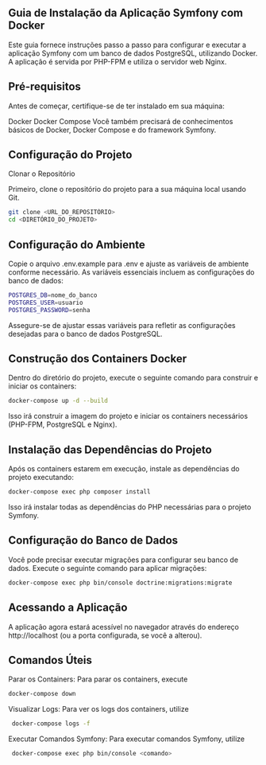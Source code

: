 ## Guia de Instalação da Aplicação Symfony com Docker
Este guia fornece instruções passo a passo para configurar e executar a aplicação Symfony com um banco de dados PostgreSQL, utilizando Docker. A aplicação é servida por PHP-FPM e utiliza o servidor web Nginx.

## Pré-requisitos
Antes de começar, certifique-se de ter instalado em sua máquina:

Docker
Docker Compose
Você também precisará de conhecimentos básicos de Docker, Docker Compose e do framework Symfony.

## Configuração do Projeto
Clonar o Repositório

Primeiro, clone o repositório do projeto para a sua máquina local usando Git.

```bash
git clone <URL_DO_REPOSITÓRIO>
cd <DIRETÓRIO_DO_PROJETO>
```

## Configuração do Ambiente

Copie o arquivo .env.example para .env e ajuste as variáveis de ambiente conforme necessário. As variáveis essenciais incluem as configurações do banco de dados:

```bash
POSTGRES_DB=nome_do_banco
POSTGRES_USER=usuario
POSTGRES_PASSWORD=senha
```
Assegure-se de ajustar essas variáveis para refletir as configurações desejadas para o banco de dados PostgreSQL.

## Construção dos Containers Docker

Dentro do diretório do projeto, execute o seguinte comando para construir e iniciar os containers:

```bash
docker-compose up -d --build
```

Isso irá construir a imagem do projeto e iniciar os containers necessários (PHP-FPM, PostgreSQL e Nginx).

## Instalação das Dependências do Projeto

Após os containers estarem em execução, instale as dependências do projeto executando:

``` bash
docker-compose exec php composer install
```

Isso irá instalar todas as dependências do PHP necessárias para o projeto Symfony.

## Configuração do Banco de Dados

Você pode precisar executar migrações para configurar seu banco de dados. Execute o seguinte comando para aplicar migrações:

```bash
docker-compose exec php bin/console doctrine:migrations:migrate
```

## Acessando a Aplicação

A aplicação agora estará acessível no navegador através do endereço http://localhost (ou a porta configurada, se você a alterou).

## Comandos Úteis

Parar os Containers: Para parar os containers, 
execute 
```bash
docker-compose down
```

Visualizar Logs: Para ver os logs dos containers, 
utilize
```bash
 docker-compose logs -f
```

Executar Comandos Symfony: Para executar comandos Symfony, 
utilize 

```bash
 docker-compose exec php bin/console <comando>
```

